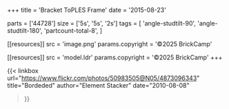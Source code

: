 +++
title = 'Bracket ToPLES Frame'
date  = '2015-08-23'

parts = ['44728']
size  = ['5s', '5s', '2s']
tags  = [
  'angle-studtilt-90',
  'angle-studtilt-180',
  'partcount-total-8',
]

[[resources]]
src              = 'image.png'
params.copyright = '©2025 BrickCamp'

[[resources]]
src              = 'model.ldr'
params.copyright = '©2025 BrickCamp'
+++

{{< linkbox
    url="https://www.flickr.com/photos/50983505@N05/4873096343"
    title="Bordeded"
    author="Element Stacker"
    date="2010-08-08"
>}}
